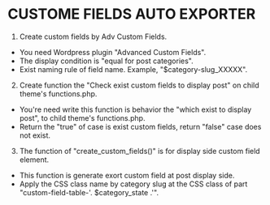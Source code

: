 # CUSTOME FIELDS AUTO EXPORTER
1. Create custom fields by Adv Custom Fields.
- You need Wordpress plugin "Advanced Custom Fields".
- The display condition is "equal for post categories".
- Exist naming rule of field name. Example, "$category-slug_XXXXX".

2. Create function the "Check exist custom fields to display post" on child theme's functions.php.
- You're need write this function is behavior the "which exist to display post", to child theme's functions.php.
- Return the "true" of case is exist custom fields, return "false" case does not exist.

3. The function of "create_custom_fields()" is for display side custom field element.
- This function is generate exort custom field at post display side.
- Apply the CSS class name by category slug at the CSS class of part "custom-field-table-'. $category_state .'".

